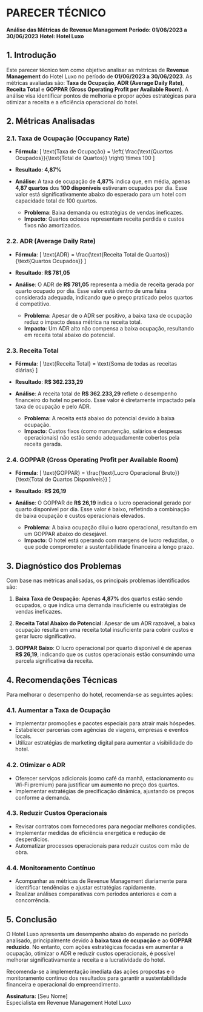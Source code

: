 # **PARECER TÉCNICO**

**Análise das Métricas de Revenue Management**
**Período: 01/06/2023 a 30/06/2023**
**Hotel: Hotel Luxo**

## **1. Introdução**

Este parecer técnico tem como objetivo analisar as métricas de **Revenue Management** do Hotel Luxo no período de **01/06/2023 a 30/06/2023**. As métricas avaliadas são: **Taxa de Ocupação**, **ADR (Average Daily Rate)**, **Receita Total** e **GOPPAR (Gross Operating Profit per Available Room)**. A análise visa identificar pontos de melhoria e propor ações estratégicas para otimizar a receita e a eficiência operacional do hotel.

## **2. Métricas Analisadas**

### **2.1. Taxa de Ocupação (Occupancy Rate)**

- **Fórmula**:
  \[
  \text{Taxa de Ocupação} = \left( \frac{\text{Quartos Ocupados}}{\text{Total de Quartos}} \right) \times 100
  \]

- **Resultado**: **4,87%**

- **Análise**:
  A taxa de ocupação de **4,87%** indica que, em média, apenas **4,87 quartos** dos **100 disponíveis** estiveram ocupados por dia. Esse valor está significativamente abaixo do esperado para um hotel com capacidade total de 100 quartos.
  - **Problema**: Baixa demanda ou estratégias de vendas ineficazes.
  - **Impacto**: Quartos ociosos representam receita perdida e custos fixos não amortizados.

### **2.2. ADR (Average Daily Rate)**

- **Fórmula**:
  \[
  \text{ADR} = \frac{\text{Receita Total de Quartos}}{\text{Quartos Ocupados}}
  \]

- **Resultado**: **R$ 781,05**

- **Análise**:
  O ADR de **R$ 781,05** representa a média de receita gerada por quarto ocupado por dia. Esse valor está dentro de uma faixa considerada adequada, indicando que o preço praticado pelos quartos é competitivo.
  - **Problema**: Apesar de o ADR ser positivo, a baixa taxa de ocupação reduz o impacto dessa métrica na receita total.
  - **Impacto**: Um ADR alto não compensa a baixa ocupação, resultando em receita total abaixo do potencial.

### **2.3. Receita Total**

- **Fórmula**:
  \[
  \text{Receita Total} = \text{Soma de todas as receitas diárias}
  \]

- **Resultado**: **R$ 362.233,29**

- **Análise**:
  A receita total de **R$ 362.233,29** reflete o desempenho financeiro do hotel no período. Esse valor é diretamente impactado pela taxa de ocupação e pelo ADR.
  - **Problema**: A receita está abaixo do potencial devido à baixa ocupação.
  - **Impacto**: Custos fixos (como manutenção, salários e despesas operacionais) não estão sendo adequadamente cobertos pela receita gerada.

### **2.4. GOPPAR (Gross Operating Profit per Available Room)**

- **Fórmula**:
  \[
  \text{GOPPAR} = \frac{\text{Lucro Operacional Bruto}}{\text{Total de Quartos Disponíveis}}
  \]

- **Resultado**: **R$ 26,19**

- **Análise**:
  O GOPPAR de **R$ 26,19** indica o lucro operacional gerado por quarto disponível por dia. Esse valor é baixo, refletindo a combinação de baixa ocupação e custos operacionais elevados.
  - **Problema**: A baixa ocupação dilui o lucro operacional, resultando em um GOPPAR abaixo do desejável.  
  - **Impacto**: O hotel está operando com margens de lucro reduzidas, o que pode comprometer a sustentabilidade financeira a longo prazo.  

## **3. Diagnóstico dos Problemas**

Com base nas métricas analisadas, os principais problemas identificados são:

1. **Baixa Taxa de Ocupação**: Apenas **4,87%** dos quartos estão sendo ocupados, o que indica uma demanda insuficiente ou estratégias de vendas ineficazes.

2. **Receita Total Abaixo do Potencial**: Apesar de um ADR razoável, a baixa ocupação resulta em uma receita total insuficiente para cobrir custos e gerar lucro significativo.
3. **GOPPAR Baixo**: O lucro operacional por quarto disponível é de apenas **R$ 26,19**, indicando que os custos operacionais estão consumindo uma parcela significativa da receita.

## **4. Recomendações Técnicas**

Para melhorar o desempenho do hotel, recomenda-se as seguintes ações:

### **4.1. Aumentar a Taxa de Ocupação**

- Implementar promoções e pacotes especiais para atrair mais hóspedes.
- Estabelecer parcerias com agências de viagens, empresas e eventos locais.
- Utilizar estratégias de marketing digital para aumentar a visibilidade do hotel.

### **4.2. Otimizar o ADR**

- Oferecer serviços adicionais (como café da manhã, estacionamento ou Wi-Fi premium) para justificar um aumento no preço dos quartos.
- Implementar estratégias de precificação dinâmica, ajustando os preços conforme a demanda.

### **4.3. Reduzir Custos Operacionais**

- Revisar contratos com fornecedores para negociar melhores condições.
- Implementar medidas de eficiência energética e redução de desperdícios.
- Automatizar processos operacionais para reduzir custos com mão de obra.

### **4.4. Monitoramento Contínuo**

- Acompanhar as métricas de Revenue Management diariamente para identificar tendências e ajustar estratégias rapidamente.
- Realizar análises comparativas com períodos anteriores e com a concorrência.

## **5. Conclusão**

O Hotel Luxo apresenta um desempenho abaixo do esperado no período analisado, principalmente devido à **baixa taxa de ocupação** e ao **GOPPAR reduzido**. No entanto, com ações estratégicas focadas em aumentar a ocupação, otimizar o ADR e reduzir custos operacionais, é possível melhorar significativamente a receita e a lucratividade do hotel.

Recomenda-se a implementação imediata das ações propostas e o monitoramento contínuo dos resultados para garantir a sustentabilidade financeira e operacional do empreendimento.

**Assinatura:**
[Seu Nome]  
Especialista em Revenue Management
Hotel Luxo
